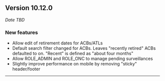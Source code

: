 
## Version 10.12.0
_Date TBD_

### New features
* Allow edit of retirement dates for ACBs/ATLs
* Default search filter changed for ACBs. Leaves "recently retired" ACBs defaulted to on. "Recent" is defined as "about four months"
* Allow ROLE_ADMIN and ROLE_ONC to manage pending surveillances
* Slightly improve performance on mobile by removing "sticky" header/footer

---
